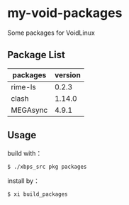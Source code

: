 # my-void-packages

Some packages for VoidLinux

## Package List

| packages                        | version                          |
|------------------------------|------------------------------|
| rime-ls                       |    0.2.3             |
| clash                       |    1.14.0             |
| MEGAsync                       |    4.9.1             |

## Usage

build with：

```
$ ./xbps_src pkg packages
```

install by：

```
$ xi build_packages 
```

